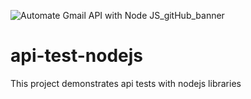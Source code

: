 ![Automate Gmail API with Node JS_gitHub_banner](https://github.com/iamKrishnendu/api-test-nodejs/assets/52617545/f29791d6-1a3f-4b61-953a-d4e51189c48d)


# api-test-nodejs
This project demonstrates api tests with nodejs libraries
